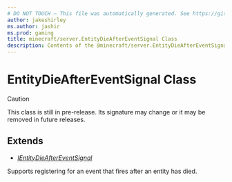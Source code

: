 ```yaml
---
# DO NOT TOUCH — This file was automatically generated. See https://github.com/mojang/minecraftapidocsgenerator to modify descriptions, examples, etc.
author: jakeshirley
ms.author: jashir
ms.prod: gaming
title: minecraft/server.EntityDieAfterEventSignal Class
description: Contents of the @minecraft/server.EntityDieAfterEventSignal class.
---
```

# EntityDieAfterEventSignal Class

> [!CAUTION]
> This class is still in pre-release.  Its signature may change or it may be removed in future releases.

## Extends
- [*IEntityDieAfterEventSignal*](IEntityDieAfterEventSignal.md)

Supports registering for an event that fires after an entity has died.

